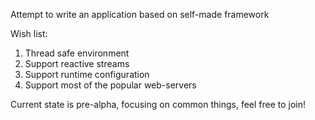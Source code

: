 Attempt to write an application based on self-made framework

Wish list:

1. Thread safe environment
2. Support reactive streams
3. Support runtime configuration
4. Support most of the popular web-servers

Current state is pre-alpha, focusing on common things, feel free to join!
